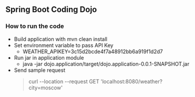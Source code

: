 Spring Boot Coding Dojo
---

### How to run the code

- Build application with mvn clean install
- Set environment variable to pass API Key
    - WEATHER_APIKEY=3c15d2bcde4f7a48912bb6a919f1d2d7
- Run jar in application module
    - java -jar dojo.application/target/dojo.application-0.0.1-SNAPSHOT.jar
- Send sample request
  > curl --location --request GET 'localhost:8080/weather?city=moscow'
